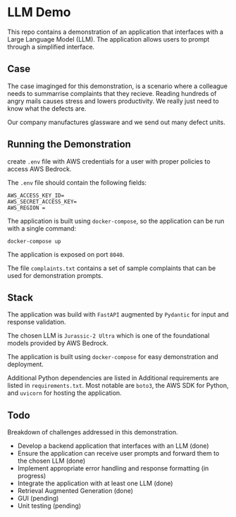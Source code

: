 # LLM Demo

This repo contains a demonstration of an application that interfaces with a
Large Language Model (LLM). The application allows users to prompt through a
simplified interface.

## Case
The case imaginged for this demonstration, is a scenario where a colleague needs to summarrise complaints that they recieve. Reading hundreds of angry mails causes stress and lowers productivity. We really just need to know what the defects are.

Our company manufactures glassware and we send out many defect units.

## Running the Demonstration
create `.env` file with AWS credentials for a user with proper policies to access AWS Bedrock.

The `.env` file should contain the following fields:

```
AWS_ACCESS_KEY_ID=
AWS_SECRET_ACCESS_KEY=
AWS_REGION =
```

The application is built using `docker-compose`, so the application can be run with a single command:

```
docker-compose up
``` 

The application is exposed on port `8040`.

The file `complaints.txt` contains a set of sample complaints that can be used for demonstration prompts.

## Stack
The application was build with `FastAPI` augmented by `Pydantic` for input and response validation.

The chosen LLM is `Jurassic-2 Ultra` which is one of the foundational models provided by AWS Bedrock.

The application is built using `docker-compose` for easy demonstration and deployment.

Additional Python dependencies are listed in Additional requirements are listed in `requirements.txt`. Most notable are `boto3`, the AWS SDK for Python, and `uvicorn` for hosting the application.

## Todo
Breakdown of challenges addressed in this demonstration.

- Develop a backend application that interfaces with an LLM (done)
- Ensure the application can receive user prompts and forward them to the chosen LLM (done)
- Implement appropriate error handling and response formatting (in progress)
- Integrate the application with at least one LLM (done)
- Retrieval Augmented Generation (done)
- GUI (pending)
- Unit testing (pending)

